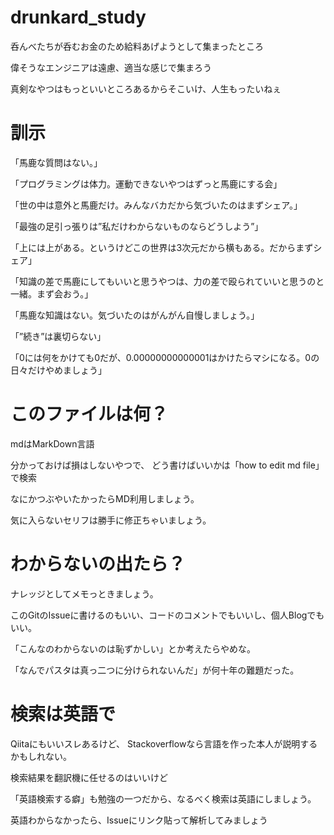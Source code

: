 # drunkard_study
呑んべたちが呑むお金のため給料あげようとして集まったところ

偉そうなエンジニアは遠慮、適当な感じで集まろう

真剣なやつはもっといいところあるからそこいけ、人生もったいねぇ

# 訓示
「馬鹿な質問はない。」

「プログラミングは体力。運動できないやつはずっと馬鹿にする会」

「世の中は意外と馬鹿だけ。みんなバカだから気づいたのはまずシェア。」

「最強の足引っ張りは”私だけわからないものならどうしよう”」

「上には上がある。というけどこの世界は3次元だから横もある。だからまずシェア」

「知識の差で馬鹿にしてもいいと思うやつは、力の差で殴られていいと思うのと一緒。まず会おう。」

「馬鹿な知識はない。気づいたのはがんがん自慢しましょう。」

「”続き”は裏切らない」

「0には何をかけても0だが、0.00000000000001はかけたらマシになる。0の日々だけやめましょう」

# このファイルは何？
mdはMarkDown言語

分かっておけば損はしないやつで、 どう書けばいいかは「how to edit md file」で検索

なにかつぶやいたかったらMD利用しましょう。

気に入らないセリフは勝手に修正ちゃいましょう。

# わからないの出たら？
ナレッジとしてメモっときましょう。

このGitのIssueに書けるのもいい、コードのコメントでもいいし、個人Blogでもいい。

「こんなのわからないのは恥ずかしい」とか考えたらやめな。

「なんでパスタは真っ二つに分けられないんだ」が何十年の難題だった。

# 検索は英語で
Qiitaにもいいスレあるけど、 Stackoverflowなら言語を作った本人が説明するかもしれない。

検索結果を翻訳機に任せるのはいいけど

「英語検索する癖」も勉強の一つだから、なるべく検索は英語にしましょう。

英語わからなかったら、Issueにリンク貼って解析してみましょう
